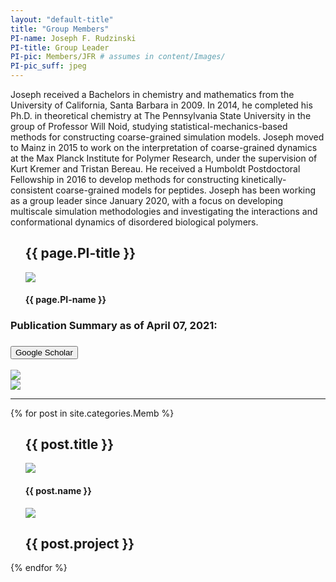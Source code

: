 ```yaml
---
layout: "default-title"
title: "Group Members"
PI-name: Joseph F. Rudzinski
PI-title: Group Leader
PI-pic: Members/JFR # assumes in content/Images/
PI-pic_suff: jpeg
---
```


<!---PI section--->
<section id="member-PI">
    <div class="container">
        <div class="col-xs-12 col-sm-12 col-md-6">
            <!-- <h5 class="center">{{ page.PI-title }}</h5> -->
            <p><span>Joseph received a Bachelors in chemistry and mathematics from the University of California, Santa Barbara in 2009. In 2014, he completed his Ph.D. in theoretical chemistry at The Pennsylvania State University in the group of Professor Will Noid, studying statistical-mechanics-based methods for constructing coarse-grained simulation models. Joseph moved to Mainz in 2015 to work on the interpretation of coarse-grained dynamics at the Max Planck Institute for Polymer Research, under the supervision of Kurt Kremer and Tristan Bereau. He received a Humboldt Postdoctoral Fellowship in 2016 to develop methods for constructing kinetically-consistent coarse-grained models for peptides. Joseph has been working as a group leader since January 2020, with a focus on developing multiscale simulation methodologies and investigating the interactions and conformational dynamics of disordered biological polymers.</span></p>  
        </div>
        <div class="col-xs-12 col-sm-6 col-md-3 col-md-offset-1">
            <ul class="keyvisual" height="900">
                <picture height="900">
                    <h2>{{ page.PI-title }}</h2>
                    <source
                        srcset="{{site.baseurl}}/assets/content/Images/{{ page.PI-pic }}.{{ page.PI-pic_suff }} 2x"
                        media="(max-width: 768px) and (-webkit-min-device-pixel-ratio: 1.5), (max-width: 768px) and (min-resolution: 144dpi)">
                    <source
                        srcset="{{site.baseurl}}/assets/content/Images/{{ page.PI-pic }}.{{ page.PI-pic_suff }} 2x"
                        media="(max-width: 768px)">
                    <source
                        srcset="{{site.baseurl}}/assets/content/Images/{{ page.PI-pic }}.{{ page.PI-pic_suff }} 2x"
                        media="(-webkit-min-device-pixel-ratio: 1.5), (min-resolution: 144dpi)">
                    <source
                        srcset="{{site.baseurl}}/assets/content/Images/{{ page.PI-pic }}.{{ page.PI-pic_suff }} 2x">
                    <img src="{{site.baseurl}}/assets/content/Images/{{ page.PI-pic }}.{{ page.PI-pic_suff }}">
                </picture>
                <div class="carousel-caption"> <h4><span class="caption-style"> {{ page.PI-name }} </span> </h4> </div>
            </ul>
        </div>
    </div>
    <div class="container">
        <h3>Publication Summary as of April 07, 2021: </h3><h3 class=center> <a href="https://scholar.google.com/citations?user=8DuZOHUAAAAJ&hl=en" target="_blank"><button class="button-new shadow">Google Scholar</button></a> </h3>
        <div class="col-xs-12 col-sm-12 col-md-6">
          <img src="{{site.url}}/assets/content/Images/Members/Citations.jpg">
        </div>
        <div class="col-xs-12 col-sm-6 col-md-6">
          <img src="{{site.url}}/assets/content/Images/Members/Pub_Dist.jpg"> 
        </div>
    </div>
  </section>

  <hr class="striped-border">

<!-- Member List -->
{% for post in site.categories.Memb %}

<section id="member">
      <div class="container">
        <div class="col-xs-12 col-sm-6 col-md-3 col-md-offset-1">
            <ul class="keyvisual">
                <picture>
                    <h2>{{ post.title }}</h2>
                    <img src="{{site.baseurl}}/assets/content/Images/{{ post.pic }}.{{ post.pic_suff }}">
                </picture>
                <div class="carousel-caption"> <h4><span class="caption-style"> {{ post.name }} </span> </h4> </div>
            </ul>
        </div>
        <div class="col-xs-12 col-sm-12 col-md-6 col-md-offset-1"> 
            <ul class="keyvisual-memb">
                <picture>
                    <img src="{{site.baseurl}}/assets/content/Images/{{ post.res-pic }}.{{ post.res-pic_suff }}">
                    <h2 class="center">{{ post.project }}</h2>
                </picture>
            </ul>
        </div>
    </div>
  </section>


  {% endfor %}